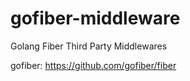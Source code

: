 # gofiber-middleware
Golang Fiber Third Party Middlewares

gofiber: https://github.com/gofiber/fiber
